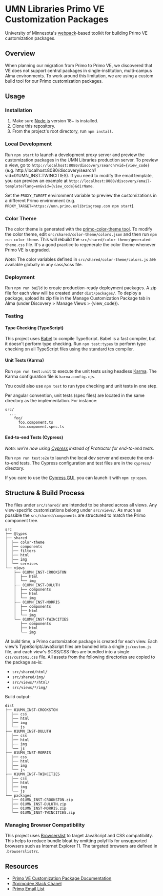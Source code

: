 # UMN Libraries Primo VE Customization Packages

University of Minnesota's [webpack](https://webpack.js.org/)-based toolkit for building Primo VE customization packages.

## Overview

When planning our migration from Primo to Primo VE, we discovered that VE does not support central packages in single-institution, multi-campus Alma environments. To work around this limitation, we are using a custom build tool for our Primo customization packages.

## Usage

### Installation

1. Make sure [Node.js](https://nodejs.org) version 18+ is installed.
2. Clone this repository.
3. From the project's root directory, run `npm install`.

### Local Development

Run `npm start` to launch a development proxy server and preview the customization packages in the UMN Libraries production server. To preview a view, go to `http://localhost:8080/discovery/search?vid={view_code}` (e.g. http://localhost:8080/discovery/search?vid=01UMN_INST:TWINCITIES). If you need to modify the email template, you can preview an example at `http://localhost:8080/discovery/email-template?lang=en&vid={view_code}&dirName`.

Set the `PROXY_TARGET` environment variable to preview the customizations in a different Primo environment (e.g. `PROXY_TARGET=https://umn.primo.exlibrisgroup.com npm start`).

### Color Theme

The color theme is generated with the [primo-color-theme tool](https://github.com/UMNLibraries/primo-color-theme). To modify the color theme, edit `src/shared/color-theme/colors.json` and then run `npm run color-theme`. This will rebuild the `src/shared/color-theme/generated-theme.css` file. It's a good practice to regenerate the color theme whenever Primo VE is upgraded.

_Note_: The color variables defined in `src/shared/color-theme/colors.js` are available globally in any sass/scss file.

### Deployment

Run `npm run build` to create production-ready deployment packages. A zip file for each view will be created under `dist/packages/`. To deploy a package, upload its zip file in the Manage Customization Package tab in Alma (under Discovery > Manage Views > {view_code}).

### Testing

#### Type Checking (TypeScript)

This project uses [Babel](https://babeljs.io/) to compile TypeScript. Babel is a fast compiler, but it doesn't perform type checking. Run `npm test:types` to perform type checking on all TypeScript files using the standard tcs compiler.

#### Unit Tests (Karma)

Run `npm run test:unit` to execute the unit tests using headless [Karma](https://karma-runner.github.io/latest/index.html). The Karma configuration file is `karma.config.cjs`.

You could also use `npm test` to run type checking and unit tests in one step.

Per angular convention, unit tests (spec files) are located in the same directory as the implementation. For instance:

```
src/
  ...
    foo/
      foo.component.ts
      foo.component.spec.ts
```

#### End-to-end Tests (Cypress)

_Note: we're now using [Cypress](https://www.cypress.io/) instead of Protractor for end-to-end tests._

Run `npm run test:e2e` to launch the local dev server and execute the end-to-end tests. The Cypress configuration and test files are in the `cypress/` directory.

If you care to use the [Cypress GUI](https://docs.cypress.io/guides/core-concepts/cypress-app#What-you-ll-learn), you can launch it with `npm cy:open`.

## Structure & Build Process

The files under `src/shared/` are intended to be shared across all views. Any view-specific customizations belong under `src/views/`. As much as possible the `src/shared/components` are structured to match the Primo component tree.

```
src
├── @types
├── shared
│  ├── color-theme
│  ├── components
│  ├── filters
│  ├── html
│  ├── img
│  └── services
└── views
    ├── 01UMN_INST-CROOKSTON
    │  ├── html
    │  └── img
    ├── 01UMN_INST-DULUTH
    │  ├── components
    │  ├── html
    │  └── img
    ├── 01UMN_INST-MORRIS
    │  ├── components
    │  ├── html
    │  └── img
    └── 01UMN_INST-TWINCITIES
       ├── components
       ├── html
       └── img
```

At build time, a Primo customization package is created for each view. Each view's TypeScript/JavaScript files are bundled into a single `js/custom.js` file, and each view's SCSS/CSS files are bundled into a single `css/custom1.css` file. All assets from the following directories are copied to the package as-is:

- `src/shared/html/`
- `src/shared/img/`
- `src/views/*/html/`
- `src/views/*/img/`

Build output:

```
dist
├── 01UMN_INST-CROOKSTON
│  ├── css
│  ├── html
│  ├── img
│  └── js
├── 01UMN_INST-DULUTH
│  ├── css
│  ├── html
│  ├── img
│  └── js
├── 01UMN_INST-MORRIS
│  ├── css
│  ├── html
│  ├── img
│  └── js
├── 01UMN_INST-TWINCITIES
│  ├── css
│  ├── html
│  ├── img
│  └── js
└── packages
   ├── 01UMN_INST-CROOKSTON.zip
   ├── 01UMN_INST-DULUTH.zip
   ├── 01UMN_INST-MORRIS.zip
   └── 01UMN_INST-TWINCITIES.zip
```

### Managing Browser Compatibility

This project uses [Browserslist](https://browsersl.ist/) to target JavaScript and CSS compatibility. This helps to reduce bundle bloat by omitting polyfills for unsupported browsers such as Internet Explorer 11. The targeted browsers are defined in `.browserslistrc`.

## Resources

- [Primo VE Customization Package Documentation](<https://knowledge.exlibrisgroup.com/Primo/Product_Documentation/020Primo_VE/Primo_VE_(English)/030Primo_VE_User_Interface/010Primo_VE_Customization_-_Best_Practices>)
- [#primodev Slack Chanel](https://igelu-eluna-siwg.slack.com/messages/primodev)
- [Primo Email List](https://el-una.org/about/mailing-lists/primo-email-list/)
